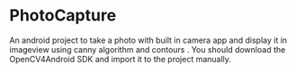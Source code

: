 # PhotoCapture
An android project to take a photo with built in camera app and display it in imageview 
using canny algorithm and contours .
You should download the OpenCV4Android SDK and import it to the project manually.
